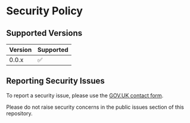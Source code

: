 # Security Policy

## Supported Versions

| Version | Supported          |
|---------| ------------------ |
| 0.0.x   | :white_check_mark: |

## Reporting Security Issues

To report a security issue, please use the [GOV.UK contact form](https://www.gov.uk/contact/govuk).

Please do not raise security concerns in the public issues section of this repository.
